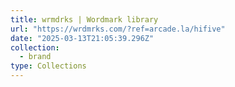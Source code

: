 ```yaml
---
title: wrmdrks | Wordmark library
url: "https://wrdmrks.com/?ref=arcade.la/hifive"
date: "2025-03-13T21:05:39.296Z"
collection:
  - brand
type: Collections
---
```

